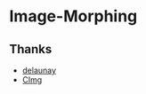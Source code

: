 # Image-Morphing

## Thanks
- [delaunay](https://github.com/eloraiby/delaunay)
- [CImg](http://www.cimg.eu/)